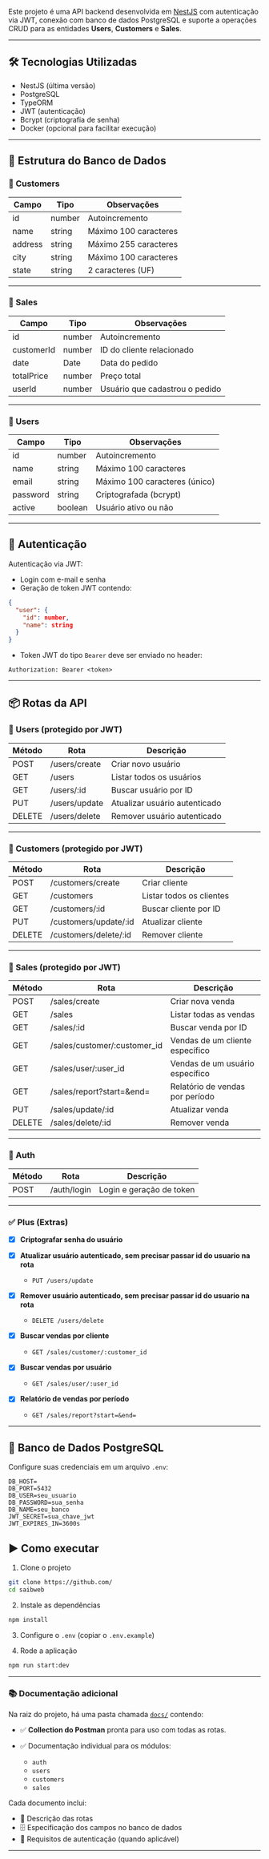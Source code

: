 Este projeto é uma API backend desenvolvida em [NestJS](https://nestjs.com/) com autenticação via JWT, conexão com banco de dados PostgreSQL e suporte a operações CRUD para as entidades **Users**, **Customers** e **Sales**.

---

## 🛠 Tecnologias Utilizadas

- NestJS (última versão)
- PostgreSQL
- TypeORM
- JWT (autenticação)
- Bcrypt (criptografia de senha)
- Docker (opcional para facilitar execução)

---

## 🧱 Estrutura do Banco de Dados

### 🔹 Customers

| Campo     | Tipo    | Observações              |
|-----------|---------|---------------------------|
| id        | number  | Autoincremento            |
| name      | string  | Máximo 100 caracteres     |
| address   | string  | Máximo 255 caracteres     |
| city      | string  | Máximo 100 caracteres     |
| state     | string  | 2 caracteres (UF)         |

---

### 🔹 Sales

| Campo       | Tipo    | Observações                         |
|-------------|---------|--------------------------------------|
| id          | number  | Autoincremento                      |
| customerId  | number  | ID do cliente relacionado           |
| date        | Date    | Data do pedido                      |
| totalPrice  | number  | Preço total                         |
| userId      | number  | Usuário que cadastrou o pedido      |

---

### 🔹 Users

| Campo    | Tipo     | Observações                    |
|----------|----------|---------------------------------|
| id       | number   | Autoincremento                 |
| name     | string   | Máximo 100 caracteres          |
| email    | string   | Máximo 100 caracteres (único)  |
| password | string   | Criptografada (bcrypt)         |
| active   | boolean  | Usuário ativo ou não           |

---

## 🔐 Autenticação

Autenticação via JWT:

- Login com e-mail e senha
- Geração de token JWT contendo:

```json
{
  "user": {
    "id": number,
    "name": string
  }
}
````

* Token JWT do tipo `Bearer` deve ser enviado no header:

```
Authorization: Bearer <token>
```

---

## 📦 Rotas da API

### 📌 Users (protegido por JWT)

| Método | Rota          | Descrição                     |
| ------ | ------------- | ----------------------------- |
| POST   | /users/create | Criar novo usuário            |
| GET    | /users        | Listar todos os usuários      |
| GET    | /users/\:id   | Buscar usuário por ID         |
| PUT    | /users/update | Atualizar usuário autenticado |
| DELETE | /users/delete | Remover usuário autenticado   |

---

### 📌 Customers (protegido por JWT)

| Método | Rota                   | Descrição                |
| ------ | ---------------------- | ------------------------ |
| POST   | /customers/create      | Criar cliente            |
| GET    | /customers             | Listar todos os clientes |
| GET    | /customers/\:id        | Buscar cliente por ID    |
| PUT    | /customers/update/\:id | Atualizar cliente        |
| DELETE | /customers/delete/\:id | Remover cliente          |

---

### 📌 Sales (protegido por JWT)

| Método | Rota                           | Descrição                       |
| ------ | ------------------------------ | ------------------------------- |
| POST   | /sales/create                  | Criar nova venda                |
| GET    | /sales                         | Listar todas as vendas          |
| GET    | /sales/\:id                    | Buscar venda por ID             |
| GET    | /sales/customer/\:customer\_id | Vendas de um cliente específico |
| GET    | /sales/user/\:user\_id         | Vendas de um usuário específico |
| GET    | /sales/report?start=\&end=     | Relatório de vendas por período |
| PUT    | /sales/update/\:id             | Atualizar venda                 |
| DELETE | /sales/delete/\:id             | Remover venda                   |

---

### 📌 Auth

| Método | Rota        | Descrição                |
| ------ | ----------- | ------------------------ |
| POST   | /auth/login | Login e geração de token |



---

### ✅ Plus (Extras)
* [x] **Criptografar senha do usuário**
* [x] **Atualizar usuário autenticado, sem precisar passar id do usuario na rota**

  * `PUT /users/update`

* [x] **Remover usuário autenticado, sem precisar passar id do usuario na rota**

  * `DELETE /users/delete`

* [x] **Buscar vendas por cliente**

  * `GET /sales/customer/:customer_id`

* [x] **Buscar vendas por usuário**

  * `GET /sales/user/:user_id`

* [x] **Relatório de vendas por período**

  * `GET /sales/report?start=&end=`

---
## 📍 Banco de Dados PostgreSQL

Configure suas credenciais em um arquivo `.env`:

```
DB_HOST=
DB_PORT=5432
DB_USER=seu_usuario
DB_PASSWORD=sua_senha
DB_NAME=seu_banco
JWT_SECRET=sua_chave_jwt
JWT_EXPIRES_IN=3600s
```


## ▶️ Como executar

1. Clone o projeto

```bash
git clone https://github.com/
cd saibweb
```

2. Instale as dependências

```bash
npm install
```

3. Configure o `.env` (copiar o `.env.example`)

4. Rode a aplicação

```bash
npm run start:dev
```

---

### 📚 Documentação adicional

Na raiz do projeto, há uma pasta chamada [`docs/`](./docs) contendo:

* ✅ **Collection do Postman** pronta para uso com todas as rotas.
* ✅ Documentação individual para os módulos:

  * `auth`
  * `users`
  * `customers`
  * `sales`

Cada documento inclui:

* 📌 Descrição das rotas
* 🗄️ Especificação dos campos no banco de dados
* 🔐 Requisitos de autenticação (quando aplicável)

---